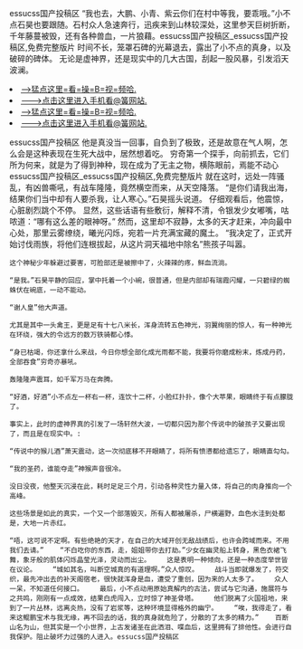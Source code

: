 essucss国产投稿区    “我也去，大鹏、小青、紫云你们在村中等我，要乖哦。”小不点石昊也要跟随。石村众人急速奔行，迅疾来到山林较深处，这里参天巨树折断，千年藤蔓被毁，还有各种兽血，一片狼藉。essucss国产投稿区_essucss国产投稿区,免费完整版片    时间不长，笼罩石碑的光幕退去，露出了小不点的真身，以及破碎的碑体。    无论是虚神界，还是现实中的几大古国，刮起一股风暴，引发滔天波澜。

<li><a href="http://tmrece303.cc103.xyz/#md_1026">-->猛点这里=看=操=B=视=频哈.</a></li>
<li><a href="http://tmrece303.cc103.xyz/#md_1026">--->点击这里进入手机看@簧网站.</a></li>





<li><a href="http://tmrece303.cc103.xyz/#md_1026">-->猛点这里=看=操=B=视=频哈.</a></li>
<li><a href="http://tmrece303.cc103.xyz/#md_1026">--->点击这里进入手机看@簧网站.</a></li>



essucss国产投稿区    他是真没当一回事，自负到了极致，还是故意在气人啊，怎么会是这种表现在生死大战中，居然想着吃。    穷奇第一个探手，向前抓去，它们所为何来，就是为了得到神种，现在成为了无主之物，横陈眼前，焉能不动心essucss国产投稿区_essucss国产投稿区,免费完整版片    就在这时，远处一阵骚乱，有凶兽嘶吼，有战车隆隆，竟然横空而来，从天空降落。
    “是你们请我出海，结果你们当中却有人要杀我，让人寒心。”石昊摇头说道。    仔细观看后，他震惊，心脏剧烈跳个不停。    显然，这些话语有些敷衍，解释不清，令银发少女嘟嘴，咕哝道：“哪有这么差的眼神呀。”    然而，这里却不寂静，太多的天才赶来，冲向最中心处，那里云雾缭绕，曦光闪烁，宛若一片充满宝藏的魔土。    “我决定了，正式开始讨伐雨族，将他们连根拔起，从这片洞天福地中除名”熊孩子叫嚣。

    这个神秘少年躲避过要害，可脸部还是被擦中了，火辣辣的疼，鲜血流淌。

    “是我。”石昊平静的回应，掌中托着一个小碗，很普通，但是内部却有瑞霞闪耀，一只碧绿的蜘蛛伏在碗底，一动不能动。

    “谢人皇”他大声道。

    尤其是其中一头禽王，更是足有十七八米长，浑身流转五色神光，羽翼绚丽的惊人，有一种神光在环绕，强大的令远方的数万铁骑都心悸。

    “身已枯竭，你还拿什么来战，今日你想全部化成光雨都不能，我要将你磨成粉末，炼成丹药，全部吞食”穷奇亦暴吼。

    轰隆隆声震耳，如千军万马在奔腾。

    “好酒，好酒”小不点左一杯右一杯，连饮十二杯，小脸红扑扑，像个大苹果，眼睛终于有点朦胧了。

    事实上，此时的虚神界真的引发了一场轩然大波，一切都只因为那个传说中的破孩子又要出现了，而且是在现实中。:

    “传说中的猴儿酒”萧天震动，这一次彻底移不开眼睛了，将所有愤懑都给遗忘了，眼睛直勾勾。

    “我的圣药，谁能夺走”神猴声音很冷。

    没日没夜，他整天沉浸在此，耗时足足三个月，引动各种灵性力量入体，将自己的肉身推向一个高峰。

    这些场景是如此的真实，一个又一个部落毁灭，所有人都被屠杀，尸横遍野，血色水洼到处都是，大地一片赤红。

    “唔，这可说不定啊。有些绝艳的天才，在自己的大域开创无敌战绩后，也许会跨域而来。不用我们去请。”    “不白吃你的东西，走，姐姐带你去打劫。”少女在幽灵船上转身，黑色衣裙飞舞，象牙般的肌体闪烁晶莹光泽，灵动而出尘。    这是表明一种倾向，还是一种态度举世皆在议论。    “城如其名，叫断空城真的有道理啊。”众人惊叹。    战斗当即就爆发了，符交织，最先冲出去的补天阁宿老，很快就浑身是血，遭受了重创，因为来的人太多了。    众人一呆，不知道任何接口。    最后，小不点动用原始真解内的古法，尝试与它沟通，施展符与之共鸣，刚刚有一点成效，结果白虎闯入，立时惊了神圣骨塔。    他们脱离了火国祖地，来到了一片丛林，远离炎热，没有了岩浆等，这种环境显得格外的幽宁。    “唉，我得走了，看来这鲲鹏宝术与我无缘，再不回去的话，我的真身就危险了，分散的了太多的精力。”    百断山名为山，但其实是一个小世界，上古发诸圣在此洒泪、喋血后，这里拥有了排他性。会进行自我保护。阻止破坏力过强的人进入。essucss国产投稿区
